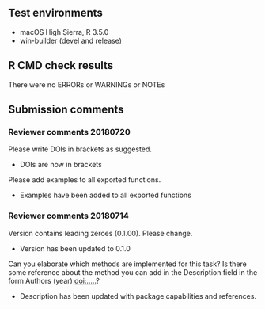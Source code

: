 ## Test environments
* macOS High Sierra, R 3.5.0
* win-builder (devel and release)

## R CMD check results
There were no ERRORs or WARNINGs or NOTEs

## Submission comments

### Reviewer comments 20180720

Please write DOIs in brackets as suggested.

* DOIs are now in brackets

Please add examples to all exported functions.

* Examples have been added to all exported functions

### Reviewer comments 20180714

Version contains leading zeroes (0.1.00). Please change.

* Version has been updated to 0.1.0

Can you elaborate which methods are implemented for this task? Is there 
some reference about the method you can add in the Description field in 
the form Authors (year) <doi:.....>?

* Description has been updated with package capabilities and references.
